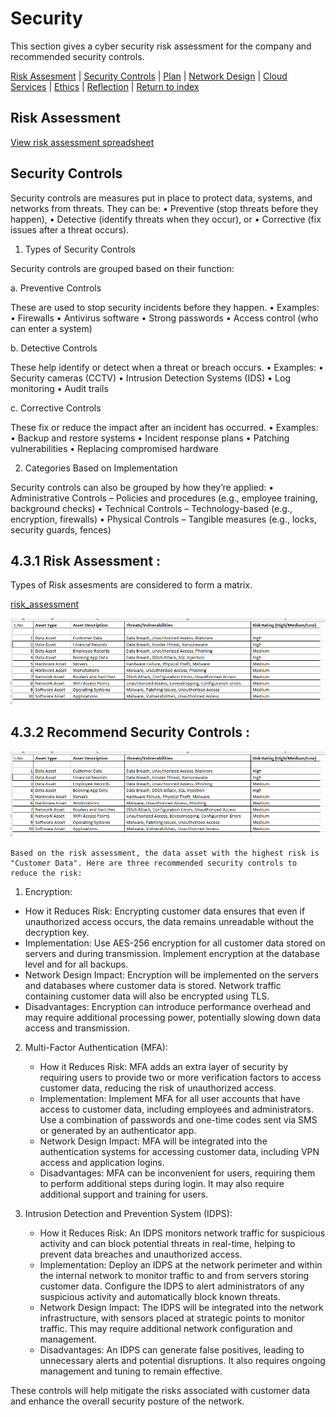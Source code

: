 # Security
This section gives a cyber security risk assessment for the company and recommended security controls.

[Risk Assesment](#risk-assessment) | [Security Controls](#security-controls) | [Plan](./plan.md) | [Network Design](./network.md) | [Cloud Services](./cloud.md) | [Ethics](./ethics.md) | [Reflection](./reflection.md) | [Return to index](./README.md)

## Risk Assessment
[View risk assessment spreadsheet](risk_assessment1.xlsx)

## Security Controls

Security controls are measures put in place to protect data, systems, and networks from threats. They can be:
	•	Preventive (stop threats before they happen),
	•	Detective (identify threats when they occur), or
	•	Corrective (fix issues after a threat occurs).

 1. Types of Security Controls

Security controls are grouped based on their function:

a. Preventive Controls

These are used to stop security incidents before they happen.
	•	Examples:
	•	Firewalls
	•	Antivirus software
	•	Strong passwords
	•	Access control (who can enter a system)

b. Detective Controls

These help identify or detect when a threat or breach occurs.
	•	Examples:
	•	Security cameras (CCTV)
	•	Intrusion Detection Systems (IDS)
	•	Log monitoring
	•	Audit trails

c. Corrective Controls

These fix or reduce the impact after an incident has occurred.
	•	Examples:
	•	Backup and restore systems
	•	Incident response plans
	•	Patching vulnerabilities
	•	Replacing compromised hardware 
 

2. Categories Based on Implementation

Security controls can also be grouped by how they’re applied:
	•	Administrative Controls – Policies and procedures (e.g., employee training, background checks)
	•	Technical Controls – Technology-based (e.g., encryption, firewalls)
	•	Physical Controls – Tangible measures (e.g., locks, security guards, fences)



## 4.3.1 Risk Assessment :

Types of Risk assesments are considered to form a matrix.

[risk_assessment](risk_assessment1.xlsx)


![alt text](Riskassesment_1-1-2.png)

## 4.3.2 Recommend Security Controls :

	
![alt text](Riskassesment_1-1-1.png)

	Based on the risk assessment, the data asset with the highest risk is "Customer Data". Here are three recommended security controls to reduce the risk:

 1. Encryption:

   - How it Reduces Risk: Encrypting customer data ensures that even if unauthorized access occurs, the data remains unreadable without the decryption key.
   - Implementation: Use AES-256 encryption for all customer data stored on servers and during transmission. Implement encryption at the database level and for all backups.
   - Network Design Impact: Encryption will be implemented on the servers and databases where customer data is stored. Network traffic containing customer data will also be encrypted using TLS.
   - Disadvantages: Encryption can introduce performance overhead and may require additional processing power, potentially slowing down data access and transmission.
  

 2. Multi-Factor Authentication (MFA):

	- How it Reduces Risk: MFA adds an extra layer of security by requiring users to provide two or more verification factors to access customer data, reducing the risk of unauthorized access.
	- Implementation: Implement MFA for all user accounts that have access to customer data, including employees and administrators. Use a combination of passwords and one-time codes sent via SMS or generated by an authenticator app.
	- Network Design Impact: MFA will be integrated into the authentication systems for accessing customer data, including VPN access and application logins.
	- Disadvantages: MFA can be inconvenient for users, requiring them to perform additional steps during login. It may also require additional support and training for users.
		

 3. Intrusion Detection and Prevention System (IDPS):

	- How it Reduces Risk: An IDPS monitors network traffic for suspicious activity and can block potential threats in real-time, helping to prevent data breaches and unauthorized access.
	- Implementation: Deploy an IDPS at the network perimeter and within the internal network to monitor traffic to and from servers storing customer data. Configure the IDPS to alert administrators of any suspicious activity and automatically block known threats.
	- Network Design Impact: The IDPS will be integrated into the network infrastructure, with sensors placed at strategic points to monitor traffic. This may require additional network configuration and management.
	- Disadvantages: An IDPS can generate false positives, leading to unnecessary alerts and potential disruptions. It also requires ongoing management and tuning to remain effective.
		

These controls will help mitigate the risks associated with customer data and enhance the overall security posture of the network.

